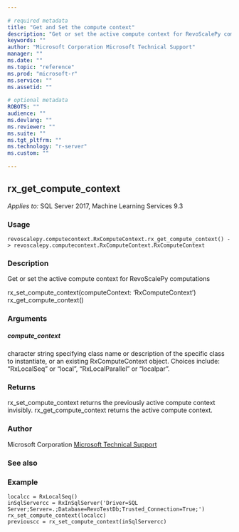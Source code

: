 ```yaml
--- 
 
# required metadata 
title: "Get and Set the compute context" 
description: "Get or set the active compute context for RevoScalePy computationsrx_set_compute_context(computeContext: ‘RxComputeContext’)" 
keywords: "" 
author: "Microsoft Corporation Microsoft Technical Support" 
manager: "" 
ms.date: "" 
ms.topic: "reference" 
ms.prod: "microsoft-r" 
ms.service: "" 
ms.assetid: "" 
 
# optional metadata 
ROBOTS: "" 
audience: "" 
ms.devlang: "" 
ms.reviewer: "" 
ms.suite: "" 
ms.tgt_pltfrm: "" 
ms.technology: "r-server" 
ms.custom: "" 
 
---
```


## rx_get_compute_context


*Applies to:* SQL Server 2017, Machine Learning Services 9.3


### Usage



```
revoscalepy.computecontext.RxComputeContext.rx_get_compute_context() -> revoscalepy.computecontext.RxComputeContext.RxComputeContext
```




### Description

Get or set the active compute context for RevoScalePy computations

rx_set_compute_context(computeContext: ‘RxComputeContext’)
rx_get_compute_context()


### Arguments


##### compute_context

character string specifying class name or description
of the specific class to instantiate, or an existing RxComputeContext object.
Choices include: “RxLocalSeq” or “local”, “RxLocalParallel” or “localpar”.


### Returns

rx_set_compute_context returns the previously active compute context
invisibly. rx_get_compute_context returns the active compute context.


### Author

Microsoft Corporation [Microsoft Technical Support](https://go.microsoft.com/fwlink/?LinkID=698556&clcid=0x409.md)


### See also


### Example



```
localcc = RxLocalSeq()
inSqlServercc = RxInSqlServer('Driver=SQL Server;Server=.;Database=RevoTestDb;Trusted_Connection=True;')
rx_set_compute_context(localcc)
previouscc = rx_set_compute_context(inSqlServercc)
```

